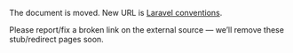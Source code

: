 The document is moved.
New URL is [Laravel conventions](../../../library/backend/conventions--laravel.md).

Please report/fix a broken link on the external source — we’ll remove these stub/redirect pages soon.
